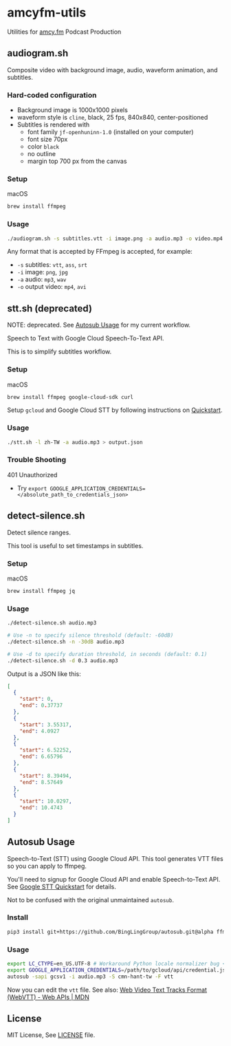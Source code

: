 # amcyfm-utils

Utilities for [amcy.fm](https://amcy.fm/) Podcast Production

## audiogram.sh

Composite video with background image, audio, waveform animation, and subtitles.

### Hard-coded configuration

* Background image is 1000x1000 pixels
* waveform style is `cline`, black, 25 fps, 840x840, center-positioned
* Subtitles is rendered with
    * font family `jf-openhuninn-1.0` (installed on your computer)
    * font size 70px
    * color `black`
    * no outline
    * margin top 700 px from the canvas

### Setup

macOS

```sh
brew install ffmpeg
```

### Usage

```sh
./audiogram.sh -s subtitles.vtt -i image.png -a audio.mp3 -o video.mp4
```

Any format that is accepted by FFmpeg is accepted, for example:

- `-s` subtitles: `vtt`, `ass`, `srt`
- `-i` image: `png`, `jpg`
- `-a` audio: `mp3`, `wav`
- `-o` output video: `mp4`, `avi`

## stt.sh (deprecated)

NOTE: deprecated. See [Autosub Usage](#autosub-usage) for my current workflow.

Speech to Text with Google Cloud Speech-To-Text API.

This is to simplify subtitles workflow.

### Setup

macOS

```sh
brew install ffmpeg google-cloud-sdk curl
```

Setup `gcloud` and Google Cloud STT by following instructions on [Quickstart](https://cloud.google.com/speech-to-text/docs/quickstart-gcloud).

### Usage

```sh
./stt.sh -l zh-TW -a audio.mp3 > output.json
```

### Trouble Shooting

401 Unauthorized

* Try `export GOOGLE_APPLICATION_CREDENTIALS=</absolute_path_to_credentials_json>`

## detect-silence.sh

Detect silence ranges.

This tool is useful to set timestamps in subtitles.

### Setup

macOS

```sh
brew install ffmpeg jq
```

### Usage

```sh
./detect-silence.sh audio.mp3

# Use -n to specify silence threshold (default: -60dB)
./detect-silence.sh -n -30dB audio.mp3

# Use -d to specify duration threshold, in seconds (default: 0.1)
./detect-silence.sh -d 0.3 audio.mp3
```

Output is a JSON like this:

```json
[
  {
    "start": 0,
    "end": 0.37737
  },
  {
    "start": 3.55317,
    "end": 4.0927
  },
  {
    "start": 6.52252,
    "end": 6.65796
  },
  {
    "start": 8.39494,
    "end": 8.57649
  },
  {
    "start": 10.0297,
    "end": 10.4743
  }
]
```

## Autosub Usage

Speech-to-Text (STT) using Google Cloud API. This tool generates VTT files so you can apply to ffmpeg.

You'll need to signup for Google Cloud API and enable Speech-to-Text API. See [Google STT Quickstart](https://cloud.google.com/speech-to-text/docs/quickstart-gcloud) for details.

Not to be confused with the original unmaintained `autosub`.

### Install

```bash
pip3 install git+https://github.com/BingLingGroup/autosub.git@alpha ffmpeg-normalize
```

### Usage

```bash
export LC_CTYPE=en_US.UTF-8 # Workaround Python locale normalizer bug <-- IMPORTANT
export GOOGLE_APPLICATION_CREDENTIALS=/path/to/gcloud/api/credential.json
autosub -sapi gcsv1 -i audio.mp3 -S cmn-hant-tw -F vtt
```

Now you can edit the `vtt` file. See also: [Web Video Text Tracks Format (WebVTT) - Web APIs | MDN](https://developer.mozilla.org/en-US/docs/Web/API/WebVTT_API)

## License

MIT License, See [LICENSE](./LICENSE) file.

